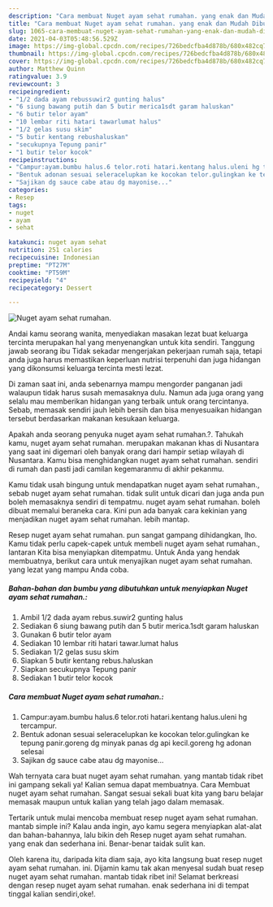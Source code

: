 ```yaml
---
description: "Cara membuat Nuget ayam sehat rumahan. yang enak dan Mudah Dibuat"
title: "Cara membuat Nuget ayam sehat rumahan. yang enak dan Mudah Dibuat"
slug: 1065-cara-membuat-nuget-ayam-sehat-rumahan-yang-enak-dan-mudah-dibuat
date: 2021-04-03T05:48:56.529Z
image: https://img-global.cpcdn.com/recipes/726bedcfba4d878b/680x482cq70/nuget-ayam-sehat-rumahan-foto-resep-utama.jpg
thumbnail: https://img-global.cpcdn.com/recipes/726bedcfba4d878b/680x482cq70/nuget-ayam-sehat-rumahan-foto-resep-utama.jpg
cover: https://img-global.cpcdn.com/recipes/726bedcfba4d878b/680x482cq70/nuget-ayam-sehat-rumahan-foto-resep-utama.jpg
author: Matthew Quinn
ratingvalue: 3.9
reviewcount: 3
recipeingredient:
- "1/2 dada ayam rebussuwir2 gunting halus"
- "6 siung bawang putih dan 5 butir merica1sdt garam haluskan"
- "6 butir telor ayam"
- "10 lembar riti hatari tawarlumat halus"
- "1/2 gelas susu skim"
- "5 butir kentang rebushaluskan"
- "secukupnya Tepung panir"
- "1 butir telor kocok"
recipeinstructions:
- "Campur:ayam.bumbu halus.6 telor.roti hatari.kentang halus.uleni hg tercampur."
- "Bentuk adonan sesuai seleracelupkan ke kocokan telor.gulingkan ke tepung panir.goreng dg minyak panas dg api kecil.goreng hg adonan selesai"
- "Sajikan dg sauce cabe atau dg mayonise..."
categories:
- Resep
tags:
- nuget
- ayam
- sehat

katakunci: nuget ayam sehat 
nutrition: 251 calories
recipecuisine: Indonesian
preptime: "PT27M"
cooktime: "PT59M"
recipeyield: "4"
recipecategory: Dessert

---
```



![Nuget ayam sehat rumahan.](https://img-global.cpcdn.com/recipes/726bedcfba4d878b/680x482cq70/nuget-ayam-sehat-rumahan-foto-resep-utama.jpg)

Andai kamu seorang wanita, menyediakan masakan lezat buat keluarga tercinta merupakan hal yang menyenangkan untuk kita sendiri. Tanggung jawab seorang ibu Tidak sekadar mengerjakan pekerjaan rumah saja, tetapi anda juga harus memastikan keperluan nutrisi terpenuhi dan juga hidangan yang dikonsumsi keluarga tercinta mesti lezat.

Di zaman  saat ini, anda sebenarnya mampu mengorder panganan jadi walaupun tidak harus susah memasaknya dulu. Namun ada juga orang yang selalu mau memberikan hidangan yang terbaik untuk orang tercintanya. Sebab, memasak sendiri jauh lebih bersih dan bisa menyesuaikan hidangan tersebut berdasarkan makanan kesukaan keluarga. 



Apakah anda seorang penyuka nuget ayam sehat rumahan.?. Tahukah kamu, nuget ayam sehat rumahan. merupakan makanan khas di Nusantara yang saat ini digemari oleh banyak orang dari hampir setiap wilayah di Nusantara. Kamu bisa menghidangkan nuget ayam sehat rumahan. sendiri di rumah dan pasti jadi camilan kegemaranmu di akhir pekanmu.

Kamu tidak usah bingung untuk mendapatkan nuget ayam sehat rumahan., sebab nuget ayam sehat rumahan. tidak sulit untuk dicari dan juga anda pun boleh memasaknya sendiri di tempatmu. nuget ayam sehat rumahan. boleh dibuat memalui beraneka cara. Kini pun ada banyak cara kekinian yang menjadikan nuget ayam sehat rumahan. lebih mantap.

Resep nuget ayam sehat rumahan. pun sangat gampang dihidangkan, lho. Kamu tidak perlu capek-capek untuk membeli nuget ayam sehat rumahan., lantaran Kita bisa menyiapkan ditempatmu. Untuk Anda yang hendak membuatnya, berikut cara untuk menyajikan nuget ayam sehat rumahan. yang lezat yang mampu Anda coba.

<!--inarticleads1-->

##### Bahan-bahan dan bumbu yang dibutuhkan untuk menyiapkan Nuget ayam sehat rumahan.:

1. Ambil 1/2 dada ayam rebus.suwir2 gunting halus
1. Sediakan 6 siung bawang putih dan 5 butir merica.1sdt garam haluskan
1. Gunakan 6 butir telor ayam
1. Sediakan 10 lembar riti hatari tawar.lumat halus
1. Sediakan 1/2 gelas susu skim
1. Siapkan 5 butir kentang rebus.haluskan
1. Siapkan secukupnya Tepung panir
1. Sediakan 1 butir telor kocok




<!--inarticleads2-->

##### Cara membuat Nuget ayam sehat rumahan.:

1. Campur:ayam.bumbu halus.6 telor.roti hatari.kentang halus.uleni hg tercampur.
1. Bentuk adonan sesuai seleracelupkan ke kocokan telor.gulingkan ke tepung panir.goreng dg minyak panas dg api kecil.goreng hg adonan selesai
1. Sajikan dg sauce cabe atau dg mayonise...




Wah ternyata cara buat nuget ayam sehat rumahan. yang mantab tidak ribet ini gampang sekali ya! Kalian semua dapat membuatnya. Cara Membuat nuget ayam sehat rumahan. Sangat sesuai sekali buat kita yang baru belajar memasak maupun untuk kalian yang telah jago dalam memasak.

Tertarik untuk mulai mencoba membuat resep nuget ayam sehat rumahan. mantab simple ini? Kalau anda ingin, ayo kamu segera menyiapkan alat-alat dan bahan-bahannya, lalu bikin deh Resep nuget ayam sehat rumahan. yang enak dan sederhana ini. Benar-benar taidak sulit kan. 

Oleh karena itu, daripada kita diam saja, ayo kita langsung buat resep nuget ayam sehat rumahan. ini. Dijamin kamu tak akan menyesal sudah buat resep nuget ayam sehat rumahan. mantab tidak ribet ini! Selamat berkreasi dengan resep nuget ayam sehat rumahan. enak sederhana ini di tempat tinggal kalian sendiri,oke!.

